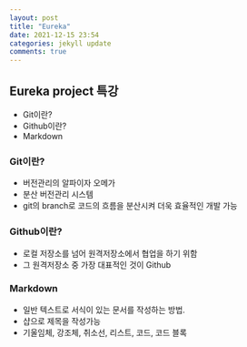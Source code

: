 ```yaml
---
layout: post
title: "Eureka"
date: 2021-12-15 23:54
categories: jekyll update
comments: true
---
```


## Eureka project 특강
- Git이란?
- Github이란?
- Markdown

### Git이란?
- 버전관리의 알파이자 오메가
- 분산 버전관리 시스템
- git의 branch로 코드의 흐름을 분산시켜 더욱 효율적인 개발 가능

### Github이란?
- 로컬 저장소를 넘어 원격저장소에서 협업을 하기 위함
- 그 원격저장소 중 가장 대표적인 것이 Github

### Markdown
- 일반 텍스트로 서식이 있는 문서를 작성하는 방법.
- 샵으로 제목을 작성가능
- 기울임체, 강조체, 취소선, 리스트, 코드, 코드 블록
